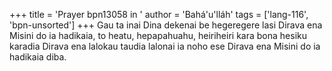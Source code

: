 +++
title = 'Prayer bpn13058 in '
author = 'Bahá'u'lláh'
tags = ['lang-116', 'bpn-unsorted']
+++
Gau ta inai Dina dekenai be hegeregere lasi Dirava ena Misini do ia hadikaia, to heatu, hepapahuahu, heiriheiri kara bona hesiku karadia Dirava ena lalokau taudia lalonai ia noho ese Dirava ena Misini do ia hadikaia diba.
